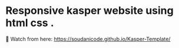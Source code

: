 # Responsive kasper website using html css .
👀 Watch from here: https://soudanicode.github.io/Kasper-Template/





